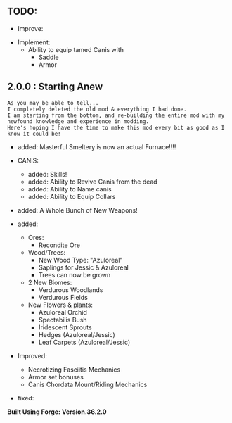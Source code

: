 ## TODO:
* Improve:

+ Implement:
	- Ability to equip tamed Canis with 
		- Saddle
		- Armor

## 2.0.0 : Starting Anew
	As you may be able to tell...
	I completely deleted the old mod & everything I had done.
	I am starting from the bottom, and re-building the entire mod with my newfound knowledge and experience in modding.
	Here's hoping I have the time to make this mod every bit as good as I know it could be!

+ added: Masterful Smeltery is now an actual Furnace!!!!
+ CANIS: 
  + added: Skills!
  + added: Ability to Revive Canis from the dead
  + added: Ability to Name canis
  + added: Ability to Equip Collars
+ added: A Whole Bunch of New Weapons!
+ added:
  + Ores:
    + Recondite Ore
  + Wood/Trees:
    + New Wood Type: "Azuloreal"
    + Saplings for Jessic & Azuloreal
    + Trees can now be grown
  + 2 New Biomes:
    + Verdurous Woodlands
    + Verdurous Fields
  + New Flowers & plants:
    + Azuloreal Orchid
    + Spectabilis Bush
    + Iridescent Sprouts
    + Hedges (Azuloreal/Jessic)
    + Leaf Carpets (Azuloreal/Jessic)

+ Improved:     
  - Necrotizing Fasciitis Mechanics
  - Armor set bonuses
  - Canis Chordata Mount/Riding Mechanics
* fixed: 


 __Built Using Forge: Version.36.2.0__